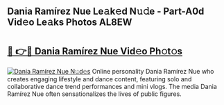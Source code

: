 ## Dania Ramírez Nue Le𝚊k𝚎d N𝚞𝚍e - Part-A0d Vid𝚎o Le𝚊ks Photos AL8EW

# <h2><a href="http://fb2hb3j.evod.top/?m=Dania+Ram%c3%adrez+Nue">🔗 👉🔴 Dania Ramírez Nue Vid𝚎o Ph𝚘t𝚘s</a></h2>

[![Dania Ramírez Nue N𝚞d𝚎s](https://i.imgur.com/8V9OHl7.gif)](http://fb2hb3j.evod.top/?m=Dania+Ram%c3%adrez+Nue)
Online personality Dania Ramírez Nue who creates engaging lifestyle and dance content, featuring solo and collaborative dance trend performances and mini vlogs. The media Dania Ramírez Nue often sensationalizes the lives of public figures. 
